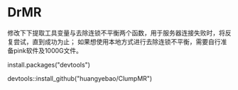 # DrMR

修改下下提取工具变量与去除连锁不平衡两个函数，用于服务器连接失败时，将反复尝试，直到成功为止；
如果想使用本地方式进行去除连锁不平衡，需要自行准备pink软件及1000G文件。

install.packages("devtools")

devtools::install_github("huangyebao/ClumpMR")
